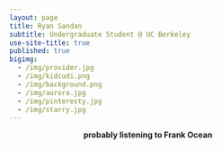 ```yaml
---
layout: page
title: Ryan Sandan
subtitle: Undergraduate Student @ UC Berkeley
use-site-title: true
published: true
bigimg:
  - /img/provider.jpg
  - /img/kidcudi.png
  - /img/background.png
  - /img/aurora.jpg
  - /img/pinteresty.jpg
  - /img/starry.jpg
---
```



<div style="text-align:center">
<strong> probably listening to Frank Ocean  </strong> &nbsp;&nbsp; 
</div>
